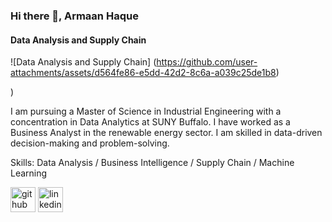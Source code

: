 ### Hi there 👋, Armaan Haque
#### Data Analysis and Supply Chain
![Data Analysis and Supply Chain]
(https://github.com/user-attachments/assets/d564fe86-e5dd-42d2-8c6a-a039c25de1b8)

)

I am pursuing a Master of Science in Industrial Engineering with a concentration in Data Analytics at SUNY Buffalo. I have worked as a Business Analyst in the renewable energy sector. I am skilled in data-driven decision-making and problem-solving.


Skills: Data Analysis / Business Intelligence / Supply Chain / Machine Learning



[<img src='https://cdn.jsdelivr.net/npm/simple-icons@3.0.1/icons/github.svg' alt='github' height='40'>](https://github.com/armaanha)  [<img src='https://cdn.jsdelivr.net/npm/simple-icons@3.0.1/icons/linkedin.svg' alt='linkedin' height='40'>](https://www.linkedin.com/in/https://www.linkedin.com/in/armaan-haque/)  

